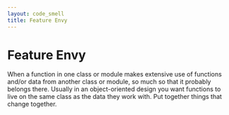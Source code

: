 ```yaml
---
layout: code_smell
title: Feature Envy
---
```


# Feature Envy
When a function in one class or module makes extensive use of functions and/or data from another class or module, so much so that it probably belongs there. Usually in an object-oriented design you want functions to live on the same class as the data they work with. Put together things that change together.
